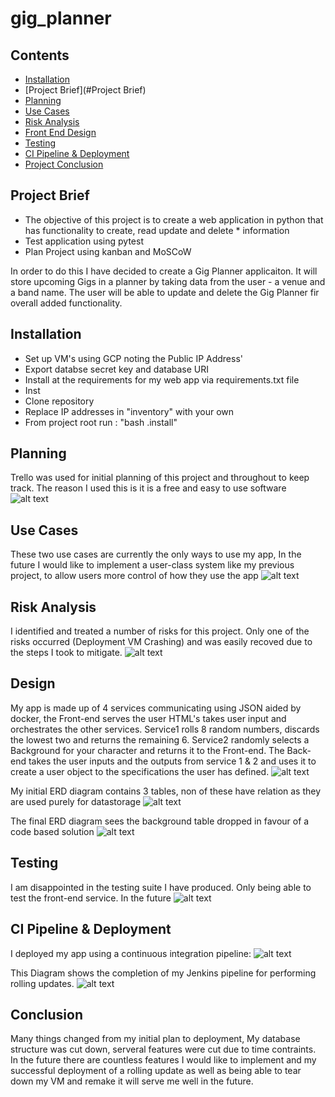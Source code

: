 # gig_planner

## Contents
* [Installation](#Installation)
* [Project Brief](#Project Brief)
* [Planning](#Planning)
* [Use Cases](#Use)
* [Risk Analysis](#Risk)
* [Front End Design](#Design)
* [Testing](#Testing)
* [CI Pipeline & Deployment](#Deployment)
* [Project Conclusion](#Conclusion)

<a name="Project Brief"></a>
## Project Brief

* The objective of this project is to create a web application in python that has functionality to create, read update and delete        * information
* Test application using pytest
* Plan Project using kanban and MoSCoW

In order to do this I have decided to create a Gig Planner applicaiton. It will store upcoming Gigs in a planner by taking data from the user - a venue and a band name. The user will be able to update and delete the Gig Planner fir overall added functionality. 

<a name="Installation"></a>
## Installation
* Set up  VM's using GCP noting the Public IP Address'
* Export databse secret key and database URI
* Install at the requirements for my web app via requirements.txt file
* Inst
* Clone repository
* Replace IP addresses in "inventory" with your own
* From project root run : "bash .install"

<a name="Planning"></a>
## Planning
Trello was used for initial planning of this project and throughout to keep track. The reason I used this is it is a free and easy to use software
![alt text](https://github.com/PCMBarber/PiersProject/blob/master/Media/Trello.PNG)

<a name="Use"></a>
## Use Cases
These two use cases are currently the only ways to use my app, In the future I would like to implement a user-class system like my previous project, to allow users more control of how they use the app
![alt text](https://github.com/PCMBarber/PiersProject/blob/master/Media/UseCase.PNG)

<a name="Risk"></a>
## Risk Analysis
I identified and treated a number of risks for this project. Only one of the risks occurred (Deployment VM Crashing) and was easily recoved due to the steps I took to mitigate.
![alt text](https://github.com/PCMBarber/PiersProject/blob/master/Media/riskAssesment.PNG)

<a name="Design"></a>
## Design
My app is made up of 4 services communicating using JSON aided by docker, the Front-end serves the user HTML's takes user input and orchestrates the other services. Service1 rolls 8 random numbers, discards the lowest two and returns the remaining 6. Service2 randomly selects a Background for your character and returns it to the Front-end.  The Back-end takes the user inputs and the outputs from service 1 & 2 and uses it to create a user object to the specifications the user has defined.
![alt text](https://github.com/PCMBarber/PiersProject/blob/master/Media/Design.PNG)

My initial ERD diagram contains 3 tables, non of these have relation as they are used purely for datastorage
![alt text](https://github.com/PCMBarber/PiersProject/blob/master/Media/InitialERD.PNG)

The final ERD diagram sees the background table dropped in favour of a code based solution
![alt text](https://github.com/PCMBarber/PiersProject/blob/master/Media/FinalERD.PNG)

<a name="Testing"></a>
## Testing
I am disappointed in the testing suite I have produced. Only being able to test the front-end service. In the future 
![alt text](https://github.com/PCMBarber/PiersProject/blob/master/Media/PytestCov.PNG)

<a name="Deployment"></a>
## CI Pipeline & Deployment
I deployed my app using a continuous integration pipeline:
![alt text](https://github.com/PCMBarber/PiersProject/blob/master/Media/CIPipeline.png)

This Diagram shows the completion of my Jenkins pipeline for performing rolling updates.
![alt text](https://github.com/PCMBarber/PiersProject/blob/master/Media/jenkins.png)

<a name="Conclusion"></a>
## Conclusion
Many things changed from my initial plan to deployment, My database structure was cut down, serveral features were cut due to time contraints. In the future there are countless features I would like to implement and my successful deployment of a rolling update as well as being able to tear down my VM and remake it will serve me well in the future.
